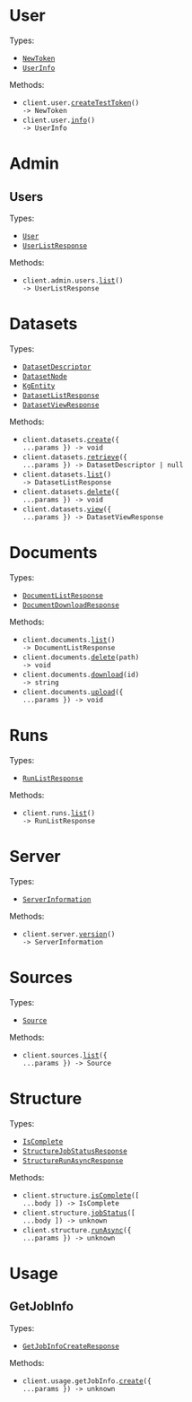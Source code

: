 # User

Types:

- <code><a href="./src/resources/user.ts">NewToken</a></code>
- <code><a href="./src/resources/user.ts">UserInfo</a></code>

Methods:

- <code title="post /user/create_test_token">client.user.<a href="./src/resources/user.ts">createTestToken</a>() -> NewToken</code>
- <code title="get /user/info">client.user.<a href="./src/resources/user.ts">info</a>() -> UserInfo</code>

# Admin

## Users

Types:

- <code><a href="./src/resources/admin/users.ts">User</a></code>
- <code><a href="./src/resources/admin/users.ts">UserListResponse</a></code>

Methods:

- <code title="get /admin/users/list">client.admin.users.<a href="./src/resources/admin/users.ts">list</a>() -> UserListResponse</code>

# Datasets

Types:

- <code><a href="./src/resources/datasets.ts">DatasetDescriptor</a></code>
- <code><a href="./src/resources/datasets.ts">DatasetNode</a></code>
- <code><a href="./src/resources/datasets.ts">KgEntity</a></code>
- <code><a href="./src/resources/datasets.ts">DatasetListResponse</a></code>
- <code><a href="./src/resources/datasets.ts">DatasetViewResponse</a></code>

Methods:

- <code title="post /dataset/create">client.datasets.<a href="./src/resources/datasets.ts">create</a>({ ...params }) -> void</code>
- <code title="get /dataset/info">client.datasets.<a href="./src/resources/datasets.ts">retrieve</a>({ ...params }) -> DatasetDescriptor | null</code>
- <code title="get /dataset/list">client.datasets.<a href="./src/resources/datasets.ts">list</a>() -> DatasetListResponse</code>
- <code title="delete /dataset/delete">client.datasets.<a href="./src/resources/datasets.ts">delete</a>({ ...params }) -> void</code>
- <code title="get /dataset/view">client.datasets.<a href="./src/resources/datasets.ts">view</a>({ ...params }) -> DatasetViewResponse</code>

# Documents

Types:

- <code><a href="./src/resources/documents.ts">DocumentListResponse</a></code>
- <code><a href="./src/resources/documents.ts">DocumentDownloadResponse</a></code>

Methods:

- <code title="get /documents/list">client.documents.<a href="./src/resources/documents.ts">list</a>() -> DocumentListResponse</code>
- <code title="delete /documents/delete/{path}">client.documents.<a href="./src/resources/documents.ts">delete</a>(path) -> void</code>
- <code title="get /documents/download/{id}">client.documents.<a href="./src/resources/documents.ts">download</a>(id) -> string</code>
- <code title="post /documents/upload">client.documents.<a href="./src/resources/documents.ts">upload</a>({ ...params }) -> void</code>

# Runs

Types:

- <code><a href="./src/resources/runs.ts">RunListResponse</a></code>

Methods:

- <code title="get /runs/list">client.runs.<a href="./src/resources/runs.ts">list</a>() -> RunListResponse</code>

# Server

Types:

- <code><a href="./src/resources/server.ts">ServerInformation</a></code>

Methods:

- <code title="get /server/version">client.server.<a href="./src/resources/server.ts">version</a>() -> ServerInformation</code>

# Sources

Types:

- <code><a href="./src/resources/sources.ts">Source</a></code>

Methods:

- <code title="get /source/get_sources">client.sources.<a href="./src/resources/sources.ts">list</a>({ ...params }) -> Source</code>

# Structure

Types:

- <code><a href="./src/resources/structure.ts">IsComplete</a></code>
- <code><a href="./src/resources/structure.ts">StructureJobStatusResponse</a></code>
- <code><a href="./src/resources/structure.ts">StructureRunAsyncResponse</a></code>

Methods:

- <code title="post /structure/is_complete">client.structure.<a href="./src/resources/structure.ts">isComplete</a>([ ...body ]) -> IsComplete</code>
- <code title="post /structure/job_status">client.structure.<a href="./src/resources/structure.ts">jobStatus</a>([ ...body ]) -> unknown</code>
- <code title="post /structure/run_async">client.structure.<a href="./src/resources/structure.ts">runAsync</a>({ ...params }) -> unknown</code>

# Usage

## GetJobInfo

Types:

- <code><a href="./src/resources/usage/get-job-info.ts">GetJobInfoCreateResponse</a></code>

Methods:

- <code title="post /usage/get_job_info">client.usage.getJobInfo.<a href="./src/resources/usage/get-job-info.ts">create</a>({ ...params }) -> unknown</code>
